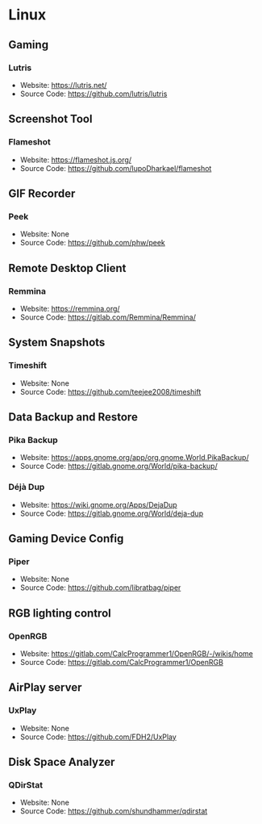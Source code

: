 # Linux

## Gaming
### Lutris
- Website: <https://lutris.net/>
- Source Code: <https://github.com/lutris/lutris>

## Screenshot Tool
### Flameshot
- Website: <https://flameshot.js.org/>
- Source Code: <https://github.com/lupoDharkael/flameshot>

## GIF Recorder
### Peek
- Website: None
- Source Code: <https://github.com/phw/peek>

## Remote Desktop Client
### Remmina
- Website: <https://remmina.org/>
- Source Code: <https://gitlab.com/Remmina/Remmina/>

## System Snapshots
### Timeshift
- Website: None
- Source Code: <https://github.com/teejee2008/timeshift>

## Data Backup and Restore
### Pika Backup
- Website: <https://apps.gnome.org/app/org.gnome.World.PikaBackup/>
- Source Code: <https://gitlab.gnome.org/World/pika-backup/>

### Déjà Dup
- Website: <https://wiki.gnome.org/Apps/DejaDup>
- Source Code: <https://gitlab.gnome.org/World/deja-dup>

## Gaming Device Config
### Piper
- Website: None
- Source Code: <https://github.com/libratbag/piper>

## RGB lighting control
### OpenRGB
- Website: <https://gitlab.com/CalcProgrammer1/OpenRGB/-/wikis/home>
- Source Code: <https://gitlab.com/CalcProgrammer1/OpenRGB>

## AirPlay server
### UxPlay
- Website: None
- Source Code: <https://github.com/FDH2/UxPlay>

## Disk Space Analyzer
### QDirStat
- Website: None
- Source Code: <https://github.com/shundhammer/qdirstat>
